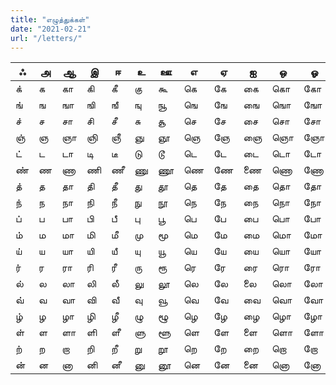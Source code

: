 ```yaml
---
title: "எழுத்துக்கள்"
date: "2021-02-21"
url: "/letters/"
---
```




| ஃ    | அ    | ஆ    | இ    | ஈ    | உ    | ஊ    | எ    | ஏ    | ஐ    | ஒ    | ஓ    | ஔ    |
| ---- | ---- | ---- | ---- | ---- | ---- | ---- | ---- | ---- | ---- | ---- | ---- | ---- |
| க்    | க    | கா   | கி   | கீ    | கு   | கூ   | கெ   | கே   | கை   | கொ   | கோ   | கௌ   |
| ங்    | ங    | ஙா   | ஙி   | ஙீ    | ஙு   | ஙூ   | ஙெ   | ஙே   | ஙை   | ஙொ   | ஙோ   | ஙௌ   |
| ச்    | ச    | சா   | சி   | சீ    | சு   | சூ   | செ   | சே   | சை   | சொ   | சோ   | சௌ   |
| ஞ்    | ஞ    | ஞா   | ஞி   | ஞீ    | ஞு   | ஞூ   | ஞெ   | ஞே   | ஞை   | ஞொ   | ஞோ   | ஞௌ   |
| ட்    | ட    | டா   | டி   | டீ    | டு   | டூ   | டெ   | டே   | டை   | டொ   | டோ   | டௌ   |
| ண்    | ண    | ணா   | ணி   | ணீ    | ணு   | ணூ   | ணெ   | ணே   | ணை   | ணொ   | ணோ   | ணௌ   |
| த்    | த    | தா   | தி   | தீ    | து   | தூ   | தெ   | தே   | தை   | தொ   | தோ   | தௌ   |
| ந்    | ந    | நா   | நி   | நீ    | நு   | நூ   | நெ   | நே   | நை   | நொ   | நோ   | நௌ   |
| ப்    | ப    | பா   | பி   | பீ    | பு   | பூ   | பெ   | பே   | பை   | பொ   | போ   | பௌ   |
| ம்    | ம    | மா   | மி   | மீ    | மு   | மூ   | மெ   | மே   | மை   | மொ   | மோ   | மௌ   |
| ய்    | ய    | யா   | யி   | யீ    | யு   | யூ   | யெ   | யே   | யை   | யொ   | யோ   | யௌ   |
| ர்    | ர    | ரா   | ரி   | ரீ    | ரு   | ரூ   | ரெ   | ரே   | ரை   | ரொ   | ரோ   | ரௌ   |
| ல்    | ல    | லா   | லி   | லீ    | லு   | லூ   | லெ   | லே   | லை   | லொ   | லோ   | லௌ   |
| வ்    | வ    | வா   | வி   | வீ    | வு   | வூ   | வெ   | வே   | வை   | வொ   | வோ   | வௌ   |
| ழ்    | ழ    | ழா   | ழி   | ழீ    | ழு   | ழூ   | ழெ   | ழே   | ழை   | ழொ   | ழோ   | ழௌ   |
| ள்    | ள    | ளா   | ளி   | ளீ    | ளு   | ளூ   | ளெ   | ளே   | ளை   | ளொ   | ளோ   | ளௌ   |
| ற்    | ற    | றா   | றி   | றீ    | று   | றூ   | றெ   | றே   | றை   | றொ   | றோ   | றௌ   |
| ன்    | ன    | னா   | னி   | னீ    | னு   | னூ   | னெ   | னே   | னை   | னொ   | னோ   | னௌ   |

